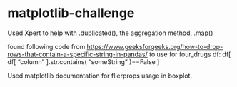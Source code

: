 # matplotlib-challenge

Used Xpert to help with .duplicated(), the aggregation method, .map()

found following code from https://www.geeksforgeeks.org/how-to-drop-rows-that-contain-a-specific-string-in-pandas/ to use for four_drugs df:
    df[ df[ “column” ].str.contains( “someString” )==False ]

Used matplotlib documentation for flierprops usage in boxplot.